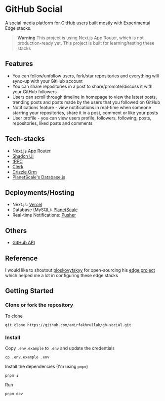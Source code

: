 # GitHub Social

A social media platform for GitHub users built mostly with Experimental Edge stacks.

> **Warning**
> This project is using Next.js App Router, which is not production-ready yet. This project is built for learning/testing these stacks

## Features

- You can follow/unfollow users, fork/star repositories and everything will sync-up with your GitHub account
- You can share repositories in a post to share/promote/discuss it with your GitHub followers
- Users can scroll through timeline in homepage to view the latest posts, trending posts and posts made by the users that you followed on GitHub
- Notifications feature - view notifications in real-time when someone starring your repositories, share it in a post, comment or like your posts
- User profile - you can view users profile, followers, following, posts, repositories, liked posts and comments

## Tech-stacks

- [Next.js App Router](https://beta.nextjs.org/docs)
- [Shadcn UI](https://ui.shadcn.com/)
- [tRPC](https://trpc.io/)
- [Clerk](https://clerk.com/)
- [Drizzle Orm](https://github.com/drizzle-team/drizzle-orm)
- [PlanetScale's Database.js](https://github.com/planetscale/database-js)

## Deployments/Hosting

- Next.js: [Vercel](https://vercel.com/)
- Database (MySQL): [PlanetScale](https://planetscale.com/)
- Real-time Notifications: [Pusher](https://pusher.com/)

## Others

- [GitHub API](https://github.com/)

## Reference

I would like to shoutout [ploskovytskyy](https://github.com/ploskovytskyy) for open-sourcing his [edge project](https://github.com/ploskovytskyy/next-app-router-trpc-drizzle-planetscale-edge) which helped me a lot in configuring these edge stacks

## Getting Started

### Clone or fork the repository

To clone

```
git clone https://github.com/amirfakhrullah/gh-social.git
```

### Install

Copy `.env.example` to `.env` and update the credentials

```
cp .env.example .env
```

Install the dependencies (I'm using `pnpm`)

```
pnpm i
```

Run

```
pnpm dev
```